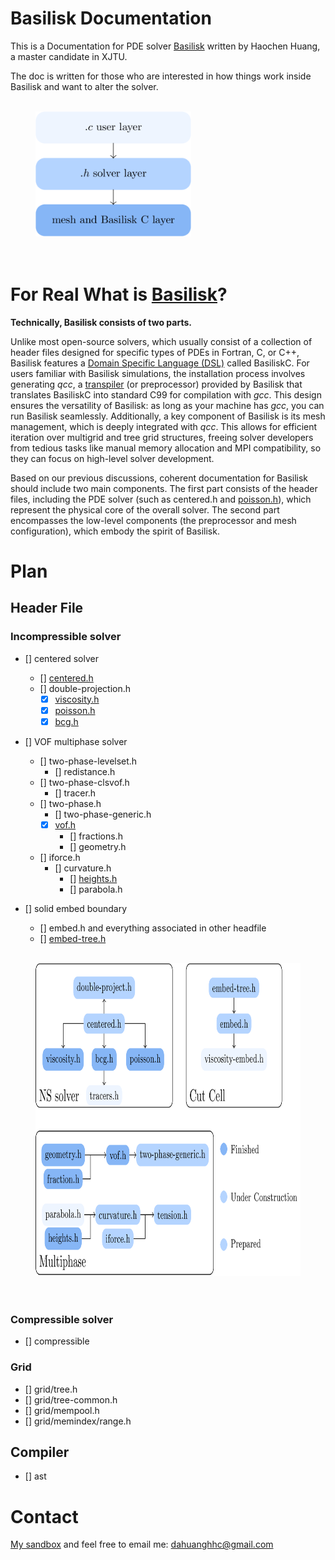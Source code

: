 # Basilisk Documentation
This is a Documentation for PDE solver [Basilisk](http://basilisk.fr/) written by Haochen Huang, a master candidate in XJTU.

The doc is written for those who are interested in how things work inside Basilisk and want to alter the solver.

<figure>
  <br />
  <img src="readmeimage/layer.png" height="200">
  <figcaption>
  </figcaption>
  <br /> <br />
</figure>

# For Real What is [Basilisk](http://basilisk.fr/)?
**Technically, Basilisk consists of two parts.**

Unlike most open-source solvers, which usually consist of a collection of header files designed for specific types of PDEs in Fortran, C, or C++, Basilisk features a [Domain Specific Language (DSL)](https://en.wikipedia.org/wiki/Domain-specific_language) called BasiliskC. For users familiar with Basilisk simulations, the installation process involves generating *qcc*, a [transpiler](https://en.wikipedia.org/wiki/Source-to-source_compiler#:~:text=A%20source%2Dto%2Dsource%20translator,or%20a%20different%20programming%20language.) (or preprocessor) provided by Basilisk that translates BasiliskC into standard C99 for compilation with *gcc*. This design ensures the versatility of Basilisk: as long as your machine has *gcc*, you can run Basilisk seamlessly. Additionally, a key component of Basilisk is its mesh management, which is deeply integrated with *qcc*. This allows for efficient iteration over multigrid and tree grid structures, freeing solver developers from tedious tasks like manual memory allocation and MPI compatibility, so they can focus on high-level solver development.

Based on our previous discussions, coherent documentation for Basilisk should include two main components. The first part consists of the header files, including the PDE solver (such as centered.h and [poisson.h](./poisson.h-doc/poisson_h_Documentation.pdf)), which represent the physical core of the overall solver. The second part encompasses the low-level components (the preprocessor and mesh configuration), which embody the spirit of Basilisk.


# Plan
## Header File
### Incompressible solver 
- [] centered solver
	- [] [centered.h](./centered.h-doc/centered_h_Documentation.pdf)
	- [] double-projection.h
		- [x] [viscosity.h](./viscosity.h-doc/viscosity_h_Documentation.pdf)
		- [x] [poisson.h](./poisson.h-doc/poisson_h_Documentation.pdf)
		- [x] [bcg.h](./bcg.h-doc/bcg_h_Documentation.pdf)

- [] VOF multiphase solver
	- [] two-phase-levelset.h
		- [] redistance.h
	- [] two-phase-clsvof.h
		- [] tracer.h
	- [] two-phase.h
		- [] two-phase-generic.h
		- [x] [vof.h](./vof.h-doc/vof_h_Documentation.pdf)
			- [] fractions.h
			- [] geometry.h
	- [] iforce.h
		- [] curvature.h
			- [] [heights.h](./heights.h-doc/heights_h_Documentation.pdf)
			- [] parabola.h

- [] solid embed boundary
	- [] embed.h and everything associated in other headfile
	- [] [embed-tree.h](./embed-tree.h-doc/embed_tree_h_Documentation.pdf)

<figure>
  <br />
  <img src="readmeimage/filetree.png" height="500">
  <figcaption>
  </figcaption>
  <br /> <br />
</figure>

### Compressible solver
- [] compressible

### Grid
- [] grid/tree.h
- [] grid/tree-common.h
- [] grid/mempool.h
- [] grid/memindex/range.h

## Compiler
- [] ast

# Contact
[My sandbox](basilisk.fr/sandbox/HCH/README) and feel free to email me: dahuanghhc@gmail.com

